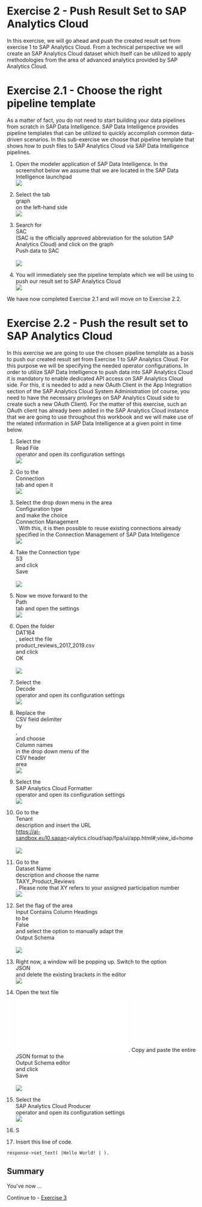 # Exercise 2 - Push Result Set to SAP Analytics Cloud

In this exercise, we will go ahead and push the created result set from exercise 1 to SAP Analytics Cloud. From a technical perspective we will create an SAP Analytics Cloud dataset which itself can be utilized to apply methodologies from the area of advanced analytics provided by SAP Analytics Cloud.

# Exercise 2.1 - Choose the right pipeline template 

As a matter of fact, you do not need to start building your data pipelines from scratch in SAP Data Intelligence. SAP Data Intelligence provides pipeline templates that can be utilized to quickly accomplish common data-driven scenarios. In this sub-exercise we choose that pipeline template that shows how to push files to SAP Analytics Cloud via SAP Data Intelligence pipelines.

1. Open the modeler application of SAP Data Intelligence. In the screenshot below we assume that we are located in the SAP Data Intelligence launchpad
<br>![](./images/Ex2_0.png)

2. Select the tab <br>graph</br> on the left-hand side
<br>![](./images/Ex2_1.png)

3. Search for <br> SAC </br> (SAC is the officially approved abbreviation for the solution SAP Analytics Cloud) and click on the graph <br> Push data to SAC </br>
<br>![](./images/Ex2_2.png)

4. You will immediately see the pipeline template which we will be using to push our result set to SAP Analytics Cloud
<br>![](./images/Ex2_3.png)

We have now completed Exercise 2.1 and will move on to Exercise 2.2.

# Exercise 2.2 - Push the result set to SAP Analytics Cloud

In this exercise we are going to use the chosen pipeline template as a basis to push our created result set from Exercise 1 to SAP Analytics Cloud. For this purpose we will be specifying the needed operator configurations.
In order to utilize SAP Data Intelligence to push data into SAP Analytics Cloud it is mandatory to enable dedicated API access on SAP Analytics Cloud side. For this, it is needed to add a new OAuth Client in the App Integration section of the SAP Analytics Cloud System Administration (of course, you need to have the necessary privileges on SAP Analytics Cloud side to create such a new OAuth Client). For the matter of this exercise, such an OAuth client has already been added in the SAP Analytics Cloud instance that we are going to use throughout this workbook and we will make use of the related information in SAP Data Intelligence at a given point in time below.

1. Select the <br>Read File</br> operator and open its configuration settings
<br>![](.images/Ex2_4.png)

2. Go to the <br> Connection </br> tab and open it
<br>![](./images/Ex2_5.png)

3. Select the drop down menu in the area <br>Configuration type</br> and make the choice <br> Connection Management </br>. With this, it is then possible to reuse existing connections already specified in the Connection Management of SAP Data Intelligence
<br>![](./images/Ex2_6.png)

4. Take the Connection type <br> S3 </br> and click <br> Save </br>
<br>![](./images/Ex2_7.png)

5. Now we move forward to the <br> Path </br> tab and open the settings
<br>![](./images/Ex2_8.png)

6. Open the folder <br> DAT164 </br>, select the file <br> product_reviews_2017_2019.csv </br> and click <br> OK </br> 
<br>![](./images/Ex2_9.png)

7. Select the <br>Decode</br> operator and open its configuration settings
<br>![](./images/Ex2_10.png)

8. Replace the <br>CSV field delimiter</br> by <br> , </br> and choose <br> Column names </br> in the drop down menu of the <br> CSV header </br> area
<br>![](./images/Ex2_11.png)

9. Select the <br>SAP Analytics Cloud Formatter</br> operator and open its configuration settings
<br>![](./images/Ex2_12.png)

10. Go to the <br> Tenant </br> description and insert the URL <br> https://ai-sandbox.eu10.sapan<alytics.cloud/sap/fpa/ui/app.html#;view_id=home </br>
<br>![](./images/Ex2_13.png)

11. Go to the <br> Dataset Name </br> description and choose the name <br> TAXY_Product_Reviews </br>. Please note that XY refers to your assigned participation number
<br>![](./images/Ex2_14.png)

12. Set the flag of the area <br> Input Contains Column Headings </br> to be <br> False </br> and select the option to manually adapt the <br> Output Schema </br>
<br>![](./images/Ex2_15.png)

13. Right now, a window will be popping up. Switch to the option <br> JSON </br> and delete the existing brackets in the editor
<br>![](./images/Ex2_16.png)
 
14. Open the text file <br>![](/ex2/OutputSchema_Ex2.txt). Copy and paste the entire JSON format to the <br> Output Schema editor </br> and click <br> Save </br>
<br>![](./images/Ex2_17.png)

15. Select the <br>SAP Analytics Cloud Producer</br> operator and open its configuration settings
<br>![](./images/Ex2_18.png)

16. S



2.	Insert this line of code.
```abap
response->set_text( |Hello World! | ). 
```



## Summary

You've now ...

Continue to - [Exercise 3](../ex3/README.md)

